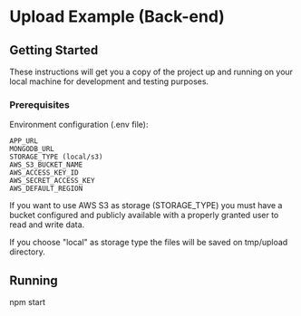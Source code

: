 # Upload Example (Back-end)

## Getting Started

These instructions will get you a copy of the project up and running on your local machine for development and testing purposes.

### Prerequisites

Environment configuration (.env file):

```
APP_URL
MONGODB_URL
STORAGE_TYPE (local/s3)
AWS_S3_BUCKET_NAME
AWS_ACCESS_KEY_ID
AWS_SECRET_ACCESS_KEY
AWS_DEFAULT_REGION
```

If you want to use AWS S3 as storage (STORAGE_TYPE) you must have a bucket configured and publicly available with a properly granted user to read and write data.

If you choose "local" as storage type the files will be saved on tmp/upload directory.

## Running

npm start
